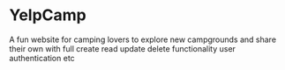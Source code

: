 # YelpCamp
A fun website for camping lovers to explore new campgrounds and share their own with full create read update delete functionality  user authentication etc
